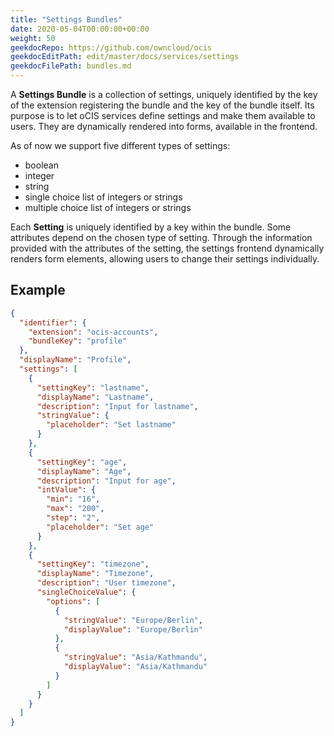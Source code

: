 ```yaml
---
title: "Settings Bundles"
date: 2020-05-04T00:00:00+00:00
weight: 50
geekdocRepo: https://github.com/owncloud/ocis
geekdocEditPath: edit/master/docs/services/settings
geekdocFilePath: bundles.md
---
```


A **Settings Bundle** is a collection of settings, uniquely identified by the key of the
extension registering the bundle and the key of the bundle itself. Its purpose is to let
oCIS services define settings and make them available to users. They are dynamically
rendered into forms, available in the frontend.

As of now we support five different types of settings:
- boolean
- integer
- string
- single choice list of integers or strings
- multiple choice list of integers or strings

Each **Setting** is uniquely identified by a key within the bundle. Some attributes
depend on the chosen type of setting. Through the information provided with the
attributes of the setting, the settings frontend dynamically renders form elements,
allowing users to change their settings individually.

## Example

```json
{
  "identifier": {
    "extension": "ocis-accounts",
    "bundleKey": "profile"
  },
  "displayName": "Profile",
  "settings": [
    {
      "settingKey": "lastname",
      "displayName": "Lastname",
      "description": "Input for lastname",
      "stringValue": {
        "placeholder": "Set lastname"
      }
    },
    {
      "settingKey": "age",
      "displayName": "Age",
      "description": "Input for age",
      "intValue": {
        "min": "16",
        "max": "200",
        "step": "2",
        "placeholder": "Set age"
      }
    },
    {
      "settingKey": "timezone",
      "displayName": "Timezone",
      "description": "User timezone",
      "singleChoiceValue": {
        "options": [
          {
            "stringValue": "Europe/Berlin",
            "displayValue": "Europe/Berlin"
          },
          {
            "stringValue": "Asia/Kathmandu",
            "displayValue": "Asia/Kathmandu"
          }
        ]
      }
    }
  ]
}
```
